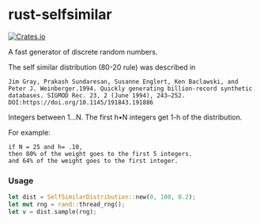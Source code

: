 # rust-selfsimilar
[![Crates.io](https://img.shields.io/crates/v/selfsimilar.svg)](https://crates.io/crates/selfsimilar)

A fast generator of discrete random numbers.

The self similar distribution (80-20 rule) was described in 
>
    Jim Gray, Prakash Sundaresan, Susanne Englert, Ken Baclawski, and Peter J. Weinberger.1994. Quickly generating billion-record synthetic databases. SIGMOD Rec. 23, 2 (June 1994), 243–252.
    DOI:https://doi.org/10.1145/191843.191886

Integers between 1...N.
    The first h•N integers get 1-h of the distribution.

For example: 
```
if N = 25 and h= .10,
then 80% of the weight goes to the first 5 integers.
and 64% of the weight goes to the first integer.
```


### Usage
```rust
let dist = SelfSimilarDistribution::new(0, 100, 0.2);
let mut rng = rand::thread_rng();
let v = dist.sample(rng);
```
